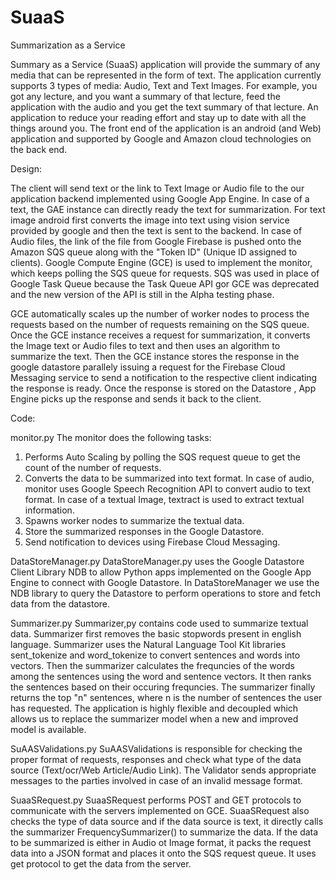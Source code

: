 # SuaaS

Summarization as a Service

Summary as a Service (SuaaS) application will provide the summary of any media that can be represented in the form of text. The application currently supports 3 types of media: Audio, Text and Text Images. For example, you got any lecture, and you want a summary of that lecture, feed the application with the audio and you get the text summary of that lecture. An application to reduce your reading effort and stay up to date with all the things around you. The front end of the application is an android (and Web) application and supported by Google and Amazon cloud technologies on the back end.

Design:

The client will send text or the link to Text Image or Audio file to the our application backend implemented using Google App Engine. In case of a text, the GAE instance can directly ready the text for summarization. For text image android first converts the image into text using vision service provided by google and then the text is sent to the backend. In case of Audio files, the link of the file from Google Firebase is pushed onto the Amazon SQS queue along with the "Token ID" (Unique ID assigned to clients). Google Compute Engine (GCE) is used to implement the monitor, which keeps polling the SQS queue for requests. SQS was used in place of Google Task Queue because the Task Queue API gor GCE was deprecated and the new version of the API is still in the Alpha testing phase.

GCE automatically scales up the number of worker nodes to process the requests based on the number of requests remaining on the SQS queue. Once the GCE instance receives a request for summarization, it converts the Image text or Audio files to text and then uses an algorithm to summarize the text. Then the GCE instance stores the response in the google datastore parallely issuing a request for the Firebase Cloud Messaging service to send a notification to the respective client indicating the response is ready. Once the response is stored on the Datastore , App Engine picks up the response and sends it back to the client.

Code:

monitor.py
The monitor does the following tasks:
1. Performs Auto Scaling by polling the SQS request queue to get the count of the number of requests.
2. Converts the data to be summarized into text format.
In case of audio, monitor uses Google Speech Recognition API to convert audio to text format. In case of a textual Image, textract is used to extract textual information.
3. Spawns worker nodes to summarize the textual data.
4. Store the summarized responses in the Google Datastore.
5. Send notification to devices using Firebase Cloud Messaging.

DataStoreManager.py
DataStoreManager.py uses the Google Datastore Client Library NDB to allow Python apps implemented on the Google App Engine to connect with Google Datastore. In DataStoreManager we use the NDB library to query the Datastore to perform operations to store and fetch data from the datastore.

Summarizer.py
Summarizer,py contains code used to summarize textual data. Summarizer first removes the basic stopwords present in english language. Summarizer uses the Natural Language Tool Kit libraries sent_tokenize and word_tokenize to convert sentences and words into vectors. Then the summarizer calculates the frequncies of the words among the sentences using the word and sentence vectors. It then ranks the sentences based on their occuring frequncies. The summarizer finally returns the top "n" sentences, where n is the number of sentences the user has requested.
The application is highly flexible and decoupled which allows us to replace the summarizer model when a new and improved model is available.

SuAASValidations.py
SuAASValidations is responsible for checking the proper format of requests, responses and check what type of the data source (Text/ocr/Web Article/Audio Link). The Validator sends appropriate messages to the parties involved in case of an invalid message format.

SuaaSRequest.py
SuaaSRequest performs POST and GET protocols to communicate with the servers implemented on GCE. SuaaSRequest also checks the type of data source and if the data source is text, it directly calls the summarizer FrequencySummarizer() to summarize the data. If the data to be summarized is either in Audio ot Image format, it packs the request data into a JSON format and places it onto the SQS request queue. It uses get protocol to get the data from the server.
